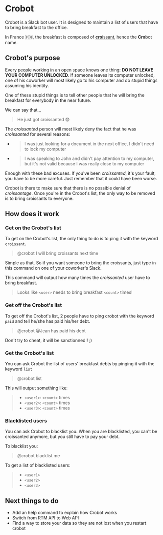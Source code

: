 # Crobot

Crobot is a Slack bot user. It is designed to maintain a list of users that have to bring breakfast to the office.

In France :fr:, the breakfast is composed of [**cro**issant](https://en.wikipedia.org/wiki/Croissant), hence the **Cro**bot name.

## Crobot's purpose

Every people working in an open space knows one thing: **DO NOT LEAVE YOUR COMPUTER UNLOCKED**. If someone leaves its computer unlocked, one of his coworker will most likely go to his computer and do stupid things assuming his identity.

One of these stupid things is to tell other people that he will bring the breakfast for everybody in the near future.

We can say that...

> He just got croissanted :sunglasses:

The _croissanted_ person will most likely deny the fact that he was _croissanted_ for several reasons:

* > I was just looking for a document in the next office, I didn't need to lock my computer

* > I was speaking to John and didn't pay attention to my computer, but it's not valid because I was really close to my computer

Enough with these bad excuses. If you've been _croissanted_, it's your fault, you have to be more careful. Just remember that it could have been worse.

Crobot is there to make sure that there is no possible denial of _croissantage_. Once you're in the Crobot's list, the only way to be removed is to bring croissants to everyone.

## How does it work

### Get on the Crobot's list

To get on the Crobot's list, the only thing to do is to ping it with the keyword `croissant`.

> @crobot I will bring croissants next time

Simple as that. So if you want someone to bring the croissants, just type in this command on one of your coworker's Slack.

This command will output how many times the _croissanted_ user have to bring breakfast.

> Looks like `<user>` needs to bring breakfast `<count>` times!

### Get off the Crobot's list

To get off the Crobot's list, 2 people have to ping crobot with the keyword `paid` and tell he/she has paid his/her debt.

> @crobot @Jean has paid his debt

Don't try to cheat, it will be sanctionned ! ;)

### Get the Crobot's list

You can ask Crobot the list of users' breakfast debts by pinging it with the keyword `list`

> @crobot list

This will output something like:

> * `<user1>`: `<count>` times
> * `<user2>`: `<count>` times
> * `<user3>`: `<count>` times

### Blacklisted users

You can ask Crobot to blacklist you. When you are blacklisted, you can't be croissanted anymore, but you still have to pay your debt.

To blacklist you:
> @crobot blacklist me

To get a list of blacklisted users:

> * `<user1>`
> * `<user2>`
> * `<user3>`

## Next things to do

* Add an help command to explain how Crobot works
* Switch from RTM API to Web API
* Find a way to store your data so they are not lost when you restart crobot
